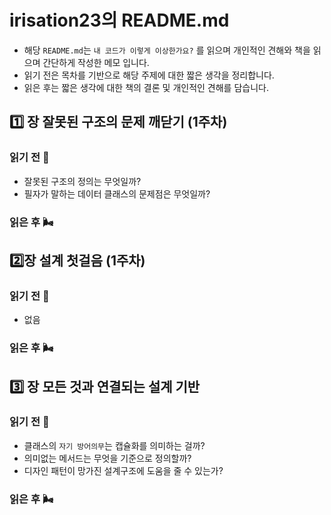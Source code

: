 # irisation23의 README.md

- 해당 `README.md`는 `내 코드가 이렇게 이상한가요?` 를 읽으며 개인적인 견해와 책을 읽으며 간단하게 작성한 메모 입니다.
- 읽기 전은 목차를 기반으로 해당 주제에 대한 짧은 생각을 정리합니다.
- 읽은 후는 짧은 생각에 대한 책의 결론 및 개인적인 견해를 담습니다.

## 1️⃣ 장 잘못된 구조의 문제 깨닫기 (1주차)

### 읽기 전 🦂

- 잘못된 구조의 정의는 무엇일까?
- 필자가 말하는 데이터 클래스의 문제점은 무엇일까?

### 읽은 후 🌬️

## 2️⃣장 설계 첫걸음 (1주차)

### 읽기 전 🦂

- 없음

### 읽은 후 🌬️

## 3️⃣ 장 모든 것과 연결되는 설계 기반

### 읽기 전 🦂

- 클래스의 `자기 방어의무`는 캡슐화를 의미하는 걸까?
- 의미없는 메서드는 무엇을 기준으로 정의할까?
- 디자인 패턴이 망가진 설계구조에 도움을 줄 수 있는가?

### 읽은 후 🌬️

